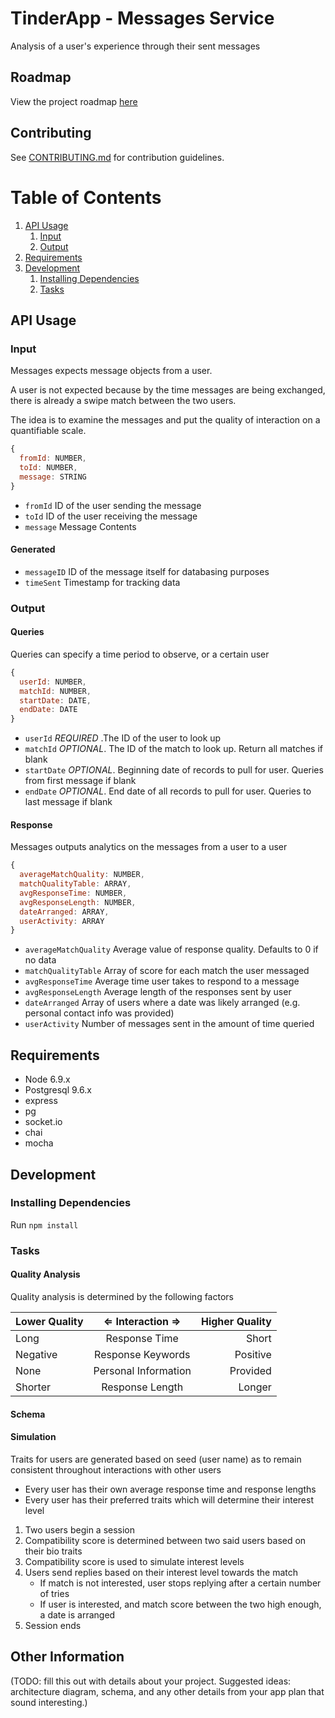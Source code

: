 # TinderApp - Messages Service

Analysis of a user's experience through their sent messages

## Roadmap

View the project roadmap [here](https://drive.google.com/open?id=1kAPJHYxOglYTeN3WJslR1_gGNFUneNer6oveAjPyoFA)

## Contributing

See [CONTRIBUTING.md](CONTRIBUTING.md) for contribution guidelines.

# Table of Contents

1. [API Usage](#api-usage)
    1. [Input](#input)
    1. [Output](#output)
1. [Requirements](#requirements)
1. [Development](#development)
    1. [Installing Dependencies](#installing-dependencies)
    1. [Tasks](#tasks)

## API Usage

### Input

Messages expects message objects from a user.

A user is not expected because by the time messages are being exchanged, there is already a swipe match between the two users.

The idea is to examine the messages and put the quality of interaction on a quantifiable scale.

```javascript
{
  fromId: NUMBER,
  toId: NUMBER,
  message: STRING
}
```

- `fromId` ID of the user sending the message
- `toId` ID of the user receiving the message
- `message` Message Contents

#### Generated

- `messageID` ID of the message itself for databasing purposes
- `timeSent` Timestamp for tracking data

### Output

#### Queries

Queries can specify a time period to observe, or a certain user

```javascript
{
  userId: NUMBER,
  matchId: NUMBER,
  startDate: DATE,
  endDate: DATE
}
```

- `userId` _REQUIRED_ .The ID of the user to look up
- `matchId` _OPTIONAL_. The ID of the match to look up. Return all matches if blank
- `startDate` _OPTIONAL_. Beginning date of records to pull for user. Queries from first message if blank
- `endDate` _OPTIONAL_. End date of all records to pull for user. Queries to last message if blank

#### Response

Messages outputs analytics on the messages from a user to a user

```javascript
{
  averageMatchQuality: NUMBER,
  matchQualityTable: ARRAY,
  avgResponseTime: NUMBER,
  avgResponseLength: NUMBER,
  dateArranged: ARRAY,
  userActivity: ARRAY
}
```

- `averageMatchQuality` Average value of response quality. Defaults to 0 if no data
- `matchQualityTable` Array of score for each match the user messaged
- `avgResponseTime` Average time user takes to respond to a message
- `avgResponseLength` Average length of the responses sent by user
- `dateArranged` Array of users where a date was likely arranged (e.g. personal contact info was provided)
- `userActivity` Number of messages sent in the amount of time queried

## Requirements

- Node 6.9.x
- Postgresql 9.6.x
- express
- pg
- socket.io
- chai
- mocha

## Development
### Installing Dependencies
Run `npm install`

### Tasks

#### Quality Analysis

Quality analysis is determined by the following factors

Lower Quality | ⇐ Interaction ⇒ | Higher Quality
--- | :---: | ---:
Long | Response Time | Short
Negative | Response Keywords | Positive
None | Personal Information | Provided
Shorter | Response Length | Longer

#### Schema

#### Simulation

Traits for users are generated based on seed (user name) as to remain consistent throughout interactions with other users
- Every user has their own average response time and response lengths
- Every user has their preferred traits which will determine their interest level

1. Two users begin a session
1. Compatibility score is determined between two said users based on their bio traits
1. Compatibility score is used to simulate interest levels
1. Users send replies based on their interest level towards the match
    - If match is not interested, user stops replying after a certain number of tries
    - If user is interested, and match score between the two high enough, a date is arranged
5. Session ends


## Other Information

(TODO: fill this out with details about your project. Suggested ideas: architecture diagram, schema, and any other details from your app plan that sound interesting.)

